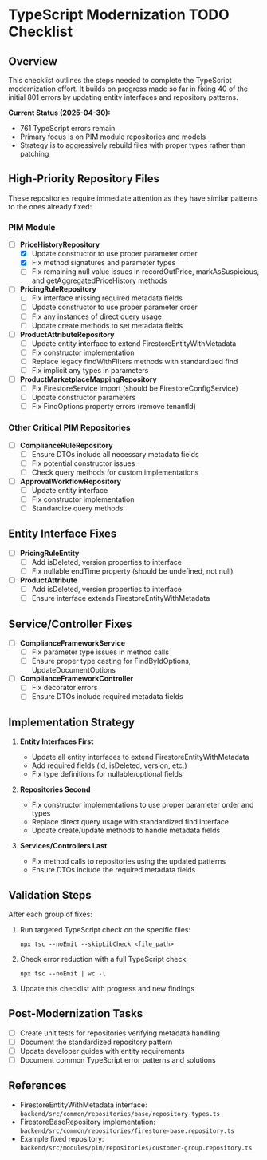 # TypeScript Modernization TODO Checklist

## Overview

This checklist outlines the steps needed to complete the TypeScript modernization effort. It builds on progress made so far in fixing 40 of the initial 801 errors by updating entity interfaces and repository patterns.

**Current Status (2025-04-30):**
- 761 TypeScript errors remain
- Primary focus is on PIM module repositories and models
- Strategy is to aggressively rebuild files with proper types rather than patching

## High-Priority Repository Files

These repositories require immediate attention as they have similar patterns to the ones already fixed:

### PIM Module

- [ ] **PriceHistoryRepository**
  - [x] Update constructor to use proper parameter order
  - [x] Fix method signatures and parameter types
  - [ ] Fix remaining null value issues in recordOutPrice, markAsSuspicious, and getAggregatedPriceHistory methods

- [ ] **PricingRuleRepository**
  - [ ] Fix interface missing required metadata fields
  - [ ] Update constructor to use proper parameter order
  - [ ] Fix any instances of direct query usage
  - [ ] Update create methods to set metadata fields

- [ ] **ProductAttributeRepository**
  - [ ] Update entity interface to extend FirestoreEntityWithMetadata
  - [ ] Fix constructor implementation
  - [ ] Replace legacy findWithFilters methods with standardized find
  - [ ] Fix implicit any types in parameters

- [ ] **ProductMarketplaceMappingRepository**
  - [ ] Fix FirestoreService import (should be FirestoreConfigService)
  - [ ] Update constructor parameters
  - [ ] Fix FindOptions property errors (remove tenantId)

### Other Critical PIM Repositories

- [ ] **ComplianceRuleRepository**
  - [ ] Ensure DTOs include all necessary metadata fields
  - [ ] Fix potential constructor issues
  - [ ] Check query methods for custom implementations

- [ ] **ApprovalWorkflowRepository**
  - [ ] Update entity interface
  - [ ] Fix constructor implementation
  - [ ] Standardize query methods

## Entity Interface Fixes

- [ ] **PricingRuleEntity**
  - [ ] Add isDeleted, version properties to interface
  - [ ] Fix nullable endTime property (should be undefined, not null)

- [ ] **ProductAttribute**
  - [ ] Add isDeleted, version properties to interface
  - [ ] Ensure interface extends FirestoreEntityWithMetadata

## Service/Controller Fixes

- [ ] **ComplianceFrameworkService**
  - [ ] Fix parameter type issues in method calls
  - [ ] Ensure proper type casting for FindByIdOptions, UpdateDocumentOptions

- [ ] **ComplianceFrameworkController**
  - [ ] Fix decorator errors
  - [ ] Ensure DTOs include required metadata fields

## Implementation Strategy

1. **Entity Interfaces First**
   - Update all entity interfaces to extend FirestoreEntityWithMetadata
   - Add required fields (id, isDeleted, version, etc.)
   - Fix type definitions for nullable/optional fields

2. **Repositories Second**
   - Fix constructor implementations to use proper parameter order and types
   - Replace direct query usage with standardized find interface
   - Update create/update methods to handle metadata fields

3. **Services/Controllers Last**
   - Fix method calls to repositories using the updated patterns
   - Ensure DTOs include the required metadata fields

## Validation Steps

After each group of fixes:

1. Run targeted TypeScript check on the specific files:
   ```
   npx tsc --noEmit --skipLibCheck <file_path>
   ```

2. Check error reduction with a full TypeScript check:
   ```
   npx tsc --noEmit | wc -l
   ```

3. Update this checklist with progress and new findings

## Post-Modernization Tasks

- [ ] Create unit tests for repositories verifying metadata handling
- [ ] Document the standardized repository pattern
- [ ] Update developer guides with entity requirements
- [ ] Document common TypeScript error patterns and solutions

## References

- FirestoreEntityWithMetadata interface: `backend/src/common/repositories/base/repository-types.ts`
- FirestoreBaseRepository implementation: `backend/src/common/repositories/firestore-base.repository.ts`
- Example fixed repository: `backend/src/modules/pim/repositories/customer-group.repository.ts`